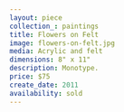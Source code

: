 ```yaml
---
layout: piece
collection_: paintings
title: Flowers on Felt
image: flowers-on-felt.jpg
media: Acrylic and felt
dimensions: 8" x 11"
description: Monotype.
price: $75
create_date: 2011
availability: sold
---
```


